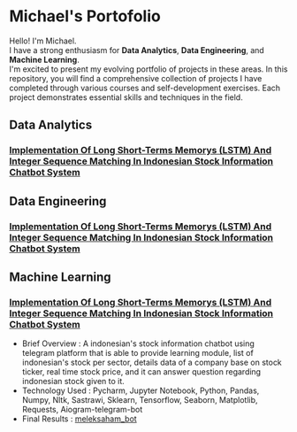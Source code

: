 # Michael's Portofolio
Hello! I'm Michael. <br>
I have a strong enthusiasm for __Data Analytics__, __Data Engineering__, and __Machine Learning__. <br>
I'm excited to present my evolving portfolio of projects in these areas. In this repository, you will find a comprehensive collection of projects I have completed through various courses and self-development exercises. Each project demonstrates essential skills and techniques in the field.
##
##  Data Analytics
### [Implementation Of Long Short-Terms Memorys (LSTM) And Integer Sequence Matching In Indonesian Stock Information Chatbot System]()
##
##  Data Engineering
### [Implementation Of Long Short-Terms Memorys (LSTM) And Integer Sequence Matching In Indonesian Stock Information Chatbot System]()
##
##  Machine Learning
### [Implementation Of Long Short-Terms Memorys (LSTM) And Integer Sequence Matching In Indonesian Stock Information Chatbot System]()
- Brief Overview : A indonesian's stock information chatbot using telegram platform that is able to provide learning module, list of indonesian's stock per sector, details data of a company base on stock ticker, real time stock price, and it can answer question regarding indonesian stock given to it.
- Technology Used : Pycharm, Jupyter Notebook, Python, Pandas, Numpy, Nltk, Sastrawi, Sklearn, Tensorflow, Seaborn, Matplotlib, Requests, Aiogram-telegram-bot
- Final Results : [meleksaham_bot](https://t.me/MelekSaham_bot )
